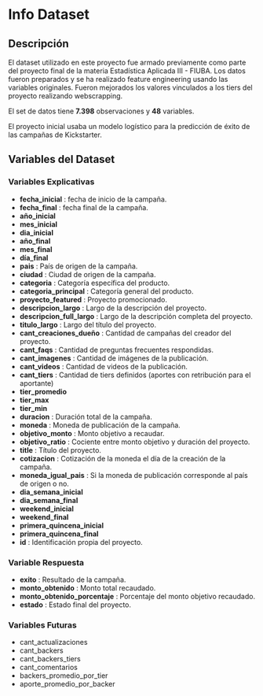 # Info Dataset

## Descripción

El dataset utilizado en este proyecto fue armado previamente como parte del proyecto final de la materia Estadística Aplicada III - FIUBA. Los datos fueron preparados y se ha realizado feature engineering usando las variables originales. Fueron mejorados los valores vinculados a los tiers del proyecto realizando webscrapping.

El set de datos tiene **7.398** observaciones y **48** variables. 

El proyecto inicial usaba un modelo logístico para la predicción de éxito de las campañas de Kickstarter. 

## Variables del Dataset

### Variables Explicativas

* **fecha_inicial** : fecha de inicio de la campaña.
* **fecha_final** : fecha final de la campaña.
* **año_inicial** 
* **mes_inicial** 
* **dia_inicial** 
* **año_final** 
* **mes_final** 
* **día_final** 
* **pais** : País de origen de la campaña.
* **ciudad** : Ciudad de origen de la campaña.
* **categoria** : Categoría específica del producto.
* **categoria_principal** : Categoría general del producto.
* **proyecto_featured** : Proyecto promocionado.
* **descripcion_largo** : Largo de la descripción del proyecto.
* **descripcion_full_largo** : Largo de la descripción completa del proyecto.
* **titulo_largo** : Largo del título del proyecto.
* **cant_creaciones_dueño** : Cantidad de campañas del creador del proyecto.
* **cant_faqs** : Cantidad de preguntas frecuentes respondidas.
* **cant_imagenes** : Cantidad de imágenes de la publicación.
* **cant_videos** : Cantidad de videos de la publicación.
* **cant_tiers** : Cantidad de tiers definidos (aportes con retribución para el aportante)
* **tier_promedio**
* **tier_max**
* **tier_min**
* **duracion** : Duración total de la campaña.
* **moneda** : Moneda de publicación de la campaña.
* **objetivo_monto** : Monto objetivo a recaudar.
* **objetivo_ratio** : Cociente entre monto objetivo y duración del proyecto.
* **title** : Título del proyecto.
* **cotizacion** : Cotización de la moneda el día de la creación de la campaña.
* **moneda_igual_pais** : Si la moneda de publicación corresponde al país de origen o no.
* **dia_semana_inicial**
* **dia_semana_final**
* **weekend_inicial**
* **weekend_final**
* **primera_quincena_inicial**
* **primera_quincena_final**
* **id** : Identificación propia del proyecto.

### Variable Respuesta

* **exito** : Resultado de la campaña.
* **monto_obtenido** : Monto total recaudado.
* **monto_obtenido_porcentaje** : Porcentaje del monto objetivo recaudado.
* **estado**  : Estado final del proyecto.

### Variables Futuras

* cant_actualizaciones
* cant_backers
* cant_backers_tiers
* cant_comentarios
* backers_promedio_por_tier
* aporte_promedio_por_backer


